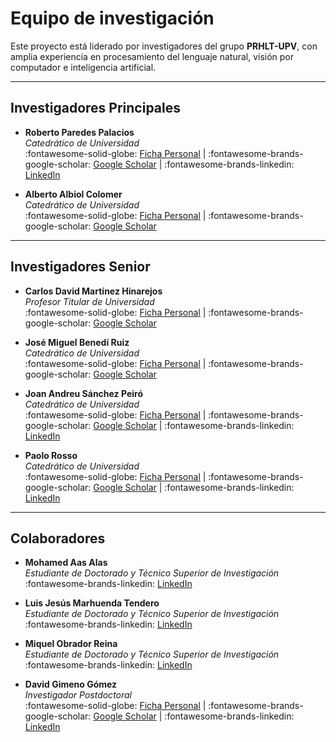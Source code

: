 # Equipo de investigación

Este proyecto está liderado por investigadores del grupo **PRHLT-UPV**, con amplia experiencia en procesamiento del lenguaje natural, visión por computador e inteligencia artificial.

---

## Investigadores Principales

- **Roberto Paredes Palacios**  
  _Catedrático de Universidad_  
  :fontawesome-solid-globe: [Ficha Personal](https://www.upv.es/ficha-personal/rparedes) | :fontawesome-brands-google-scholar: [Google Scholar](https://scholar.google.es/citations?user=I815O2UAAAAJ&hl=es&oi=ao) | :fontawesome-brands-linkedin: [LinkedIn](https://es.linkedin.com/in/paredesroberto)

- **Alberto Albiol Colomer**  
  _Catedrático de Universidad_  
  :fontawesome-solid-globe: [Ficha Personal](https://www.upv.es/ficha-personal/alalbiol) | :fontawesome-brands-google-scholar: [Google Scholar](https://scholar.google.es/citations?user=goKzK8AAAAAJ&hl=es)

---

## Investigadores Senior

- **Carlos David Martínez Hinarejos**  
  _Profesor Titular de Universidad_  
  :fontawesome-solid-globe: [Ficha Personal](https://personales.upv.es/carmarhi/) | :fontawesome-brands-google-scholar: [Google Scholar](https://scholar.google.es/citations?user=M_EmUoIAAAAJ&hl=es)

- **José Miguel Benedí Ruiz**  
  _Catedrático de Universidad_  
  :fontawesome-solid-globe: [Ficha Personal](https://personales.upv.es/jmbenedi/) | :fontawesome-brands-google-scholar: [Google Scholar](https://scholar.google.es/citations?user=tctzxhsAAAAJ&hl=es)

- **Joan Andreu Sánchez Peiró**  
  _Catedrático de Universidad_  
  :fontawesome-solid-globe: [Ficha Personal](https://www.upv.es/ficha-personal/jasanche) | :fontawesome-brands-google-scholar: [Google Scholar](https://scholar.google.es/citations?user=9uLpeIIAAAAJ&hl=es) | :fontawesome-brands-linkedin: [LinkedIn](https://es.linkedin.com/in/joan-andreu-sánchez-642a04202)

- **Paolo Rosso**  
  _Catedrático de Universidad_  
  :fontawesome-solid-globe: [Ficha Personal](https://personales.upv.es/prosso/) | :fontawesome-brands-google-scholar: [Google Scholar](https://scholar.google.es/citations?user=HFKXPH8AAAAJ&hl=es) | :fontawesome-brands-linkedin: [LinkedIn](https://es.linkedin.com/in/paolo-rosso-753b1016)

---

## Colaboradores

- **Mohamed Aas Alas**  
  _Estudiante de Doctorado y Técnico Superior de Investigación_  
  :fontawesome-brands-linkedin: [LinkedIn](https://www.linkedin.com/in/mohamed-aas-alas-5b7519226/)

- **Luis Jesús Marhuenda Tendero**  
  _Estudiante de Doctorado y Técnico Superior de Investigación_  
  :fontawesome-brands-linkedin: [LinkedIn](https://www.linkedin.com/in/ljmtendero/)

- **Miquel Obrador Reina**  
  _Estudiante de Doctorado y Técnico Superior de Investigación_  
  :fontawesome-brands-linkedin: [LinkedIn](https://www.linkedin.com/in/miquel-obrador-reina-27947a200/)

- **David Gimeno Gómez**  
  _Investigador Postdoctoral_  
  :fontawesome-solid-globe: [Ficha Personal](https://www.upv.es/ficha-personal/dagigo1) | :fontawesome-brands-google-scholar: [Google Scholar](https://scholar.google.com/citations?user=DVRSla8AAAAJ&hl=es) | :fontawesome-brands-linkedin: [LinkedIn](https://www.linkedin.com/in/david-gimeno-g%C3%B3mez-589a5526b/)
